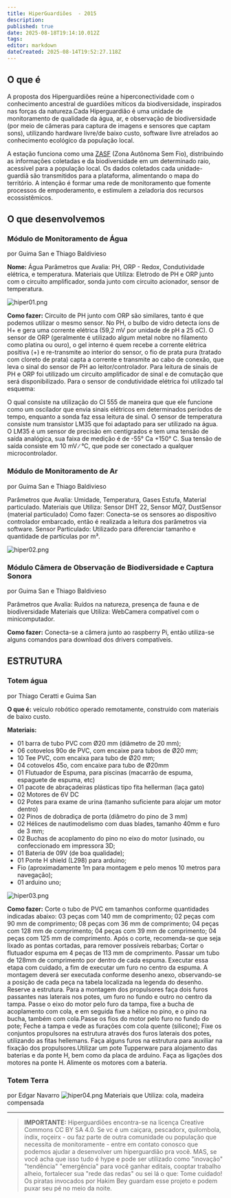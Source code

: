```yaml
---
title: HiperGuardiões  - 2015
description: 
published: true
date: 2025-08-18T19:14:10.012Z
tags: 
editor: markdown
dateCreated: 2025-08-14T19:52:27.118Z
---
```


## O que é

A proposta dos Hiperguardiões reúne a hiperconectividade com o conhecimento ancestral de guardiões míticos da biodiversidade, inspirados nas forças da natureza.Cada Hiperguardião é uma unidade de monitoramento de qualidade da água, ar, e observação de biodiversidade (por meio de câmeras para captura de imagens e sensores que captam sons), utilizando hardware livre/de baixo custo, software livre atrelados ao conhecimento ecológico da população local.

A estação funciona como uma [ZASF](https://web.archive.org/web/20150816061716/http://nuvem.tk/interactivos12/index.php/Redes_Aut%C3%B4nomas_%28Felipe_Fonseca_e_Vincenzo_Tozzi-Brasil%29#Usando_a_raspberry_pi_como_AP) (Zona Autônoma Sem Fio), distribuindo as informações coletadas e da biodiversidade em um determinado raio, acessível para a população local. Os dados coletados cada unidade-guardiã são transmitidos para a plataforma, alimentando o mapa do território. A intenção é formar uma rede de monitoramento que fomente processos de empoderamento, e estimulem a zeladoria dos recursos ecossistêmicos.

## O que desenvolvemos 
### Módulo de Monitoramento de Água
por Guima San e Thiago Baldivieso

**Nome:** Água Parâmetros que Avalia: PH, ORP - Redox, Condutividade elétrica, e temperatura. Materiais que Utiliza: Eletrodo de PH e ORP junto com o circuito amplificador, sonda junto com circuito acionador, sensor de temperatura.

![hiper01.png](/projetos/maedagua/hiper01.png)

**Como fazer:** Circuito de PH junto com ORP são similares, tanto é que podemos utilizar o mesmo sensor. No PH, o bulbo de vidro detecta íons de H+ e gera uma corrente elétrica (59,2 mV por unidade de pH a 25 oC). O sensor de ORP (geralmente é utilizado algum metal nobre no filamento como platina ou ouro), o gel interno é quem recebe a corrente elétrica positiva (+) e re-transmite ao interior do sensor, o fio de prata pura (tratado com cloreto de prata) capta a corrente e transmite ao cabo de conexão, que leva o sinal do sensor de PH ao leitor/controlador. Para leitura de sinais de PH e ORP foi utilizado um circuito amplificador de sinal e de comutação que será disponibilizado. Para o sensor de condutividade elétrica foi utilizado tal esquema:

O qual consiste na utilização do CI 555 de maneira que que ele funcione como um oscilador que envia sinais elétricos em determinados períodos de tempo, enquanto a sonda faz essa leitura de sinal. O sensor de temperatura consiste num transistor LM35 que foi adaptado para ser utilizado na água. O LM35 é um sensor de precisão em centígrados e tem uma tensão de saída analógica, sua faixa de medição é de -55° Ca +150° C. Sua tensão de saída consiste em 10 mV ∕ °C, que pode ser conectado a qualquer microcontrolador.

### Módulo de Monitoramento de Ar
por Guima San e Thiago Baldivieso

Parâmetros que Avalia: Umidade, Temperatura, Gases Estufa, Material particulado. Materiais que Utiliza: Sensor DHT 22, Sensor MQ7, DustSensor (material particulado) Como fazer: Conecta-se os sensores ao dispositivo controlador embarcado, então é realizada a leitura dos parâmetros via software. Sensor Particulado: Utilizado para diferenciar tamanho e quantidade de partículas por m³.

![hiper02.png](/projetos/maedagua/hiper02.png)

### Módulo Câmera de Observação de Biodiversidade e Captura Sonora
por Guima San e Thiago Baldivieso

Parâmetros que Avalia: Ruídos na natureza, presença de fauna e de biodiversidade Materiais que Utiliza: WebCamera compatível com o minicomputador.

**Como fazer:** Conecta-se a câmera junto ao raspberry Pi, então utiliza-se alguns comandos para download dos drivers compatíveis.

## ESTRUTURA

### Totem água
por Thiago Ceratti e Guima San

**O que é:** veículo robótico operado remotamente, construído com materiais de baixo custo.

**Materiais:**

- 01 barra de tubo PVC com Ø20 mm (diâmetro de 20 mm);
- 06 cotovelos 90o de PVC, com encaixe para tubos de Ø20 mm;
- 10 Tee PVC, com encaixa para tubo de Ø20 mm;
- 04 cotovelos 45o, com encaixe para tubo de Ø20mm
- 01 Flutuador de Espuma, para piscinas (macarrão de espuma, espaguete de espuma, etc)
- 01 pacote de abraçadeiras plásticas tipo fita hellerman (laça gato)
- 02 Motores de 6V DC
- 02 Potes para exame de urina (tamanho suficiente para alojar um motor dentro)
- 02 Pinos de dobradiça de porta (diâmetro do pino de 3 mm)
- 02 Hélices de nautimodelismo com duas blades, tamanho 40mm e furo de 3 mm;
- 02 Buchas de acoplamento do pino no eixo do motor (usinado, ou confeccionado em impressora 3D;
- 01 Bateria de 09V (de boa qualidade);
- 01 Ponte H shield (L298) para arduino;
- Fio (aproximadamente 1m para montagem e pelo menos 10 metros para navegação);
- 01 arduino uno;

![hiper03.png](/projetos/maedagua/hiper03.png)


**Como fazer:**
Corte o tubo de PVC em tamanhos conforme quantidades indicadas abaixo: 03 peças com 140 mm de comprimento; 02 peças com 90 mm de comprimento; 08 peças com 36 mm de comprimento; 04 peças com 128 mm de comprimento; 04 peças com 39 mm de comprimento; 04 peças com 125 mm de comprimento. Após o corte, recomenda-se que seja lixado as pontas cortadas, para remover possíveis rebarbas; Cortar o flutuador espuma em 4 peças de 113 mm de comprimento. Passar um tubo de 128mm de comprimento por dentro de cada espuma. Executar essa etapa com cuidado, a fim de executar um furo no centro da espuma. A montagem deverá ser executada conforme desenho anexo, observando-se a posição de cada peça na tabela localizada na legenda do desenho. Reserve a estrutura. Para a montagem dos propulsores faça dois furos passantes nas laterais nos potes, um furo no fundo e outro no centro da tampa. Passe o eixo do motor pelo furo da tampa, fixe a bucha de acoplamento com cola, e em seguida fixe a hélice no pino, e o pino na bucha, também com cola.Passe os fios do motor pelo furo no fundo do pote; Feche a tampa e vede as furações com cola quente (silicone); Fixe os conjuntos propulsores na estrutura através dos furos laterais dos potes, utilizando as fitas hellemans. Faça alguns furos na estrutura para auxiliar na fixação dos propulsores.Utilizar um pote Tupperware para alojamento das baterias e da ponte H, bem como da placa de arduino. Faça as ligações dos motores na ponte H. Alimente os motores com a bateria.


### Totem Terra
por Edgar Navarro
![hiper04.png](/projetos/maedagua/hiper04.png)
Materiais que Utiliza: cola, madeira compensada


----------------------------
> **IMPORTANTE:** Hiperguardiões encontra-se na licença Creative Commons CC BY SA 4.0. Se vc é um caiçara, pescadorx, quilombola, índix, roçeirx - ou faz parte de outra comunidade ou população que necessita de monitoramente - entre em contato conosco que podemos ajudar a desenvolver um hiperguardião pra você. MAS, se você acha que isso tudo é hype e pode ser utilizado como "inovação" "tendência" "emergência" para você ganhar editais, cooptar trabalho alheio, fortalecer sua "rede das redas" ou sei lá o que: Tome cuidado! Os piratas invocados por Hakim Bey guardam esse projeto e podem puxar seu pé no meio da noite.
